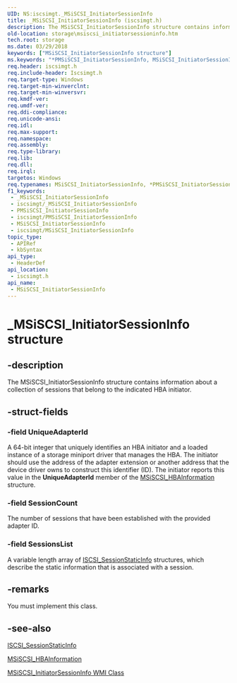 ```yaml
---
UID: NS:iscsimgt._MSiSCSI_InitiatorSessionInfo
title: _MSiSCSI_InitiatorSessionInfo (iscsimgt.h)
description: The MSiSCSI_InitiatorSessionInfo structure contains information about a collection of sessions that belong to the indicated HBA initiator.
old-location: storage\msiscsi_initiatorsessioninfo.htm
tech.root: storage
ms.date: 03/29/2018
keywords: ["MSiSCSI_InitiatorSessionInfo structure"]
ms.keywords: "*PMSiSCSI_InitiatorSessionInfo, MSiSCSI_InitiatorSessionInfo, MSiSCSI_InitiatorSessionInfo structure [Storage Devices], PMSiSCSI_InitiatorSessionInfo, PMSiSCSI_InitiatorSessionInfo structure pointer [Storage Devices], _MSiSCSI_InitiatorSessionInfo, iscsimgt/MSiSCSI_InitiatorSessionInfo, iscsimgt/PMSiSCSI_InitiatorSessionInfo, storage.msiscsi_initiatorsessioninfo, structs-iSCSI_a3ebb8e8-47ff-4482-b896-7b310216bdf1.xml"
req.header: iscsimgt.h
req.include-header: Iscsimgt.h
req.target-type: Windows
req.target-min-winverclnt: 
req.target-min-winversvr: 
req.kmdf-ver: 
req.umdf-ver: 
req.ddi-compliance: 
req.unicode-ansi: 
req.idl: 
req.max-support: 
req.namespace: 
req.assembly: 
req.type-library: 
req.lib: 
req.dll: 
req.irql: 
targetos: Windows
req.typenames: MSiSCSI_InitiatorSessionInfo, *PMSiSCSI_InitiatorSessionInfo
f1_keywords:
 - _MSiSCSI_InitiatorSessionInfo
 - iscsimgt/_MSiSCSI_InitiatorSessionInfo
 - PMSiSCSI_InitiatorSessionInfo
 - iscsimgt/PMSiSCSI_InitiatorSessionInfo
 - MSiSCSI_InitiatorSessionInfo
 - iscsimgt/MSiSCSI_InitiatorSessionInfo
topic_type:
 - APIRef
 - kbSyntax
api_type:
 - HeaderDef
api_location:
 - iscsimgt.h
api_name:
 - MSiSCSI_InitiatorSessionInfo
---
```


# _MSiSCSI_InitiatorSessionInfo structure


## -description

The MSiSCSI_InitiatorSessionInfo structure contains information about a collection of sessions that belong to the indicated HBA initiator.

## -struct-fields

### -field UniqueAdapterId

A 64-bit integer that uniquely identifies an HBA initiator and a loaded instance of a storage miniport driver that manages the HBA. The initiator should use the address of the adapter extension or another address that the device driver owns to construct this identifier (ID). The initiator reports this value in the <b>UniqueAdapterId</b> member of the <a href="/windows-hardware/drivers/ddi/iscsimgt/ns-iscsimgt-_msiscsi_hbainformation">MSiSCSI_HBAInformation</a> structure.

### -field SessionCount

The number of sessions that have been established with the provided adapter ID.

### -field SessionsList

A variable length array of <a href="/windows-hardware/drivers/ddi/iscsimgt/ns-iscsimgt-_iscsi_sessionstaticinfo">ISCSI_SessionStaticInfo</a> structures, which describe the static information that is associated with a session.

## -remarks

You must implement this class.

## -see-also

<a href="/windows-hardware/drivers/ddi/iscsimgt/ns-iscsimgt-_iscsi_sessionstaticinfo">ISCSI_SessionStaticInfo</a>



<a href="/windows-hardware/drivers/ddi/iscsimgt/ns-iscsimgt-_msiscsi_hbainformation">MSiSCSI_HBAInformation</a>



<a href="/windows-hardware/drivers/storage/msiscsi-initiatorsessioninfo-wmi-class">MSiSCSI_InitiatorSessionInfo WMI Class</a>
